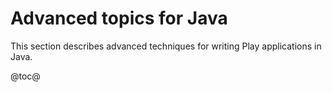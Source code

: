 <!--- Copyright (C) from 2022 The Play Framework Contributors <https://github.com/playframework>, 2011-2021 Lightbend Inc. <https://www.lightbend.com> -->

# Advanced topics for Java

This section describes advanced techniques for writing Play applications in Java.

@toc@
